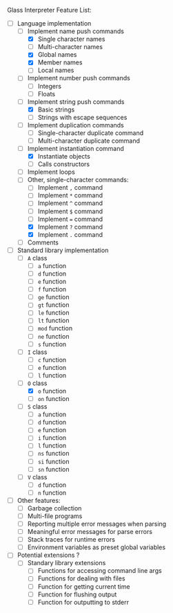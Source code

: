 Glass Interpreter Feature List:

- [ ] Language implementation
    - [ ] Implement name push commands
        - [x] Single character names
        - [ ] Multi-character names
        - [x] Global names
        - [x] Member names
        - [ ] Local names
    - [ ] Implement number push commands
        - [ ] Integers
        - [ ] Floats
    - [ ] Implement string push commands
        - [x] Basic strings
        - [ ] Strings with escape sequences
    - [ ] Implement duplication commands
        - [ ] Single-character duplicate command
        - [ ] Multi-character duplicate command
    - [ ] Implement instantiation command
        - [x] Instantiate objects
        - [ ] Calls constructors
    - [ ] Implement loops
    - [ ] Other, single-character commands:
        - [ ] Implement `,` command
        - [ ] Implement `*` command
        - [ ] Implement `^` command
        - [ ] Implement `$` command
        - [ ] Implement `=` command
        - [x] Implement `?` command
        - [x] Implement `.` command
    - [ ] Comments
- [ ] Standard library implementation
    - [ ] `A` class
        - [ ] `a` function
        - [ ] `d` function
        - [ ] `e` function
        - [ ] `f` function
        - [ ] `ge` function
        - [ ] `gt` function
        - [ ] `le` function
        - [ ] `lt` function
        - [ ] `mod` function
        - [ ] `ne` function
        - [ ] `s` function
    - [ ] `I` class
        - [ ] `c` function
        - [ ] `e` function
        - [ ] `l` function
    - [ ] `O` class
        - [x] `o` function
        - [ ] `on` function
    - [ ] `S` class
        - [ ] `a` function
        - [ ] `d` function
        - [ ] `e` function
        - [ ] `i` function
        - [ ] `l` function
        - [ ] `ns` function
        - [ ] `si` function
        - [ ] `sn` function
    - [ ] `V` class
        - [ ] `d` function
        - [ ] `n` function
- [ ] Other features:
    - [ ] Garbage collection
    - [ ] Multi-file programs
    - [ ] Reporting multiple error messages when parsing
    - [ ] Meaningful error messages for parse errors
    - [ ] Stack traces for runtime errors
    - [ ] Environment variables as preset global variables
- [ ] Potential extensions ?
    - [ ] Standary library extensions
        - [ ] Functions for accessing command line args
        - [ ] Functions for dealing with files
        - [ ] Function for getting current time
        - [ ] Function for flushing output
        - [ ] Function for outputting to stderr
